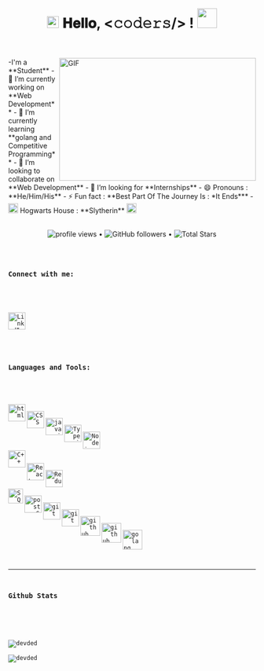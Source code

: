 <h1 align="center">
  <a target="_blank">
    <img src="https://github.com/JayantGoel001/JayantGoel001/blob/master/Earth.gif" width="24px" style="max-width:100%;">
  </a>
  𝐇𝐞𝐥𝐥𝐨, &lt;𝚌𝚘𝚍𝚎𝚛𝚜/&gt; !
  <a target="_blank">
    <img src="https://github.com/JayantGoel001/JayantGoel001/blob/master/Hi.gif" width="40px" />
  </a>
</h1>

<br/>
<br/>
<a target="_blank">
  <img align="right" height="250" width="400" alt="GIF" src="https://github.com/JayantGoel001/JayantGoel001/blob/master/image.gif">
</a>
      -I'm a **Student**
- 🔭 I’m currently working on **Web Development**
- 🌱 I’m currently learning **golang and Competitive Programming**
- 👯 I’m looking to collaborate on **Web Development**
- 🤔 I’m looking for  **Internships**
- 😄 Pronouns : **He/Him/His**
- ⚡ Fun fact : **Best Part Of The Journey Is : *It Ends***
- <img src="https://github.com/JayantGoel001/JayantGoel001/blob/master/house.png" width="20px" height="20px"/>  Hogwarts House : **Slytherin** <img width="20px" height="20px" src="https://github.com/JayantGoel001/JayantGoel001/blob/master/Slytherin_ClearBG.png">

<br/>
<br/>

<p align="center">
  <img src="https://gpvc.arturio.dev/JayantGoel001" alt="profile views"> •  
  <img alt="GitHub followers" src="https://img.shields.io/github/followers/JayantGoel001?label=Followers&style=social"> •   
  <img src="https://img.shields.io/github/stars/JayantGoel001?label=Stars" alt="Total Stars">
</p>
<p align="center">
  <code>



### Connect with me:

<!-- [<img align="left" width="35px" src="https://www.pngitem.com/pimgs/m/529-5296115_logo-icon-web-png-png-download-transparent-background.png" />][website] -->

[<img align="left" alt="LinkedIn" width="35px" src="https://image.flaticon.com/icons/png/512/174/174857.png" />][linkedin]

<br />
<br />

### Languages and Tools:

<!-- [<img align="left" alt="html" width="35px" src="https://upload.wikimedia.org/wikipedia/commons/thumb/9/9a/Visual_Studio_Code_1.35_icon.svg/1024px-Visual_Studio_Code_1.35_icon.svg.png" />][github] -->

[<img align="left" alt="html" width="35px" src="https://cdn1.iconfinder.com/data/icons/logotypes/32/badge-html-5-512.png" />][github]
[<img align="left" alt="CSS" width="35px" src="https://cdn.iconscout.com/icon/free/png-256/css3-9-1175237.png" />][github]
[<img align="left" alt="javascript" width="35px" src="https://upload.wikimedia.org/wikipedia/commons/thumb/9/99/Unofficial_JavaScript_logo_2.svg/1024px-Unofficial_JavaScript_logo_2.svg.png" />][github]
[<img align="left" alt="Typescript" width="35px" src="https://miro.medium.com/max/816/1*mn6bOs7s6Qbao15PMNRyOA.png" />][github]
[<img align="left" alt="Node js" width="35px" src="https://www.guarana-technologies.com/wp-content/uploads/2017/08/node-js-web-app-development.png" />][github]

[<img align="left" alt="C++" width="35px" src="https://i.pinimg.com/736x/a2/dc/32/a2dc3249364449a49f01a6275d277b8c.jpg" />][github]

[<img align="left" alt="React" width="35px" src="https://upload.wikimedia.org/wikipedia/commons/thumb/4/47/React.svg/1200px-React.svg.png" />][github]
[<img align="left" alt="Redux" width="35px" src="https://mpng.subpng.com/20181122/fzo/kisspng-redux-react-javascript-library-application-softwar-egghead-intro-to-redux-5bf74afc404894.3460027115429332442633.jpg" />][github]

[<img align="left" alt="SQL" width="30px" src="https://freepngimg.com/thumb/database/6-2-database-free-png-image.png" />][github]
[<img align="left" alt="postgreSQL" width="35px" src="https://upload.wikimedia.org/wikipedia/commons/thumb/2/29/Postgresql_elephant.svg/1200px-Postgresql_elephant.svg.png" />][github]
[<img align="left" alt="git" width="35px" src="https://git-scm.com/images/logos/downloads/Git-Icon-1788C.png" />][github]
[<img align="left" alt="git" width="35px" src="https://seeklogo.com/images/V/vuejs-logo-17D586B587-seeklogo.com.png" />][github]
[<img align="left" alt="github" width="40px" src="https://seeklogo.com/images/A/angular-logo-B76B1CDE98-seeklogo.com.png" />][github]
[<img align="left" alt="github" width="40px" src="https://image.flaticon.com/icons/png/512/25/25231.png" />][github]
[<img align="left" alt="golang" width="40px" src="https://www.seekicon.com/free-icon-download/golang-icon_1.svg" />][github]
<br/>
<br/>

---


### Github Stats

<br/>
<p align="left">
<img src="https://github-readme-stats.vercel.app/api?username=smir45&show_icons=true&hide=contribs" alt="devded" />

<img src="https://github-readme-stats.anuraghazra1.vercel.app/api/top-langs/?username=smir45&layout=compact" alt="devded" />
</p>

<br/>

[website]: https://samirmishra11.com.np
[twitter]: https://twitter.com/@SamirMishra51
[linkedin]:https://www.linkedin.com/in/samir-mishra-590428b5/
[github]: https://github.com/smir45


